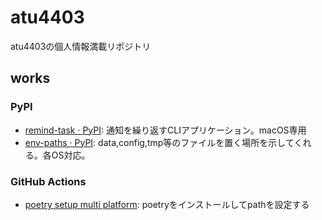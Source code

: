 # atu4403

atu4403の個人情報満載リポジトリ

## works

### PyPI
- [remind\-task · PyPI](https://pypi.org/project/remind-task/): 通知を繰り返すCLIアプリケーション。macOS専用
- [env\-paths · PyPI](https://pypi.org/project/env-paths/): data,config,tmp等のファイルを置く場所を示してくれる。各OS対応。


### GitHub Actions
- [poetry setup multi platform](https://github.com/marketplace/actions/poetry-setup-multi-platform): poetryをインストールしてpathを設定する
